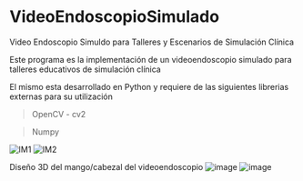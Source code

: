 # VideoEndoscopioSimulado

Video Endoscopio Simuldo para Talleres y Escenarios de Simulación Clínica

Este programa es la implementación de un videoendoscopio simulado para talleres educativos de simulación clínica

El mismo esta desarrollado en Python y requiere de las siguientes librerias externas para su utilización

>OpenCV - cv2

>Numpy

![IM1](https://user-images.githubusercontent.com/68918444/214310299-2e97e96e-ed96-4b3d-9812-621153ccf078.jpg)
![IM2](https://user-images.githubusercontent.com/68918444/214310313-0e3e80e7-463d-4cf4-be14-d6aa4ebd1088.jpg)

Diseño 3D del mango/cabezal del videoendoscopio
![image](https://user-images.githubusercontent.com/68918444/214311123-e84dcd0c-88c2-4fe2-9a78-4a246bccf66d.png)
![image](https://user-images.githubusercontent.com/68918444/214311679-c85aff62-27f3-4dbf-ba70-4281a083e8ab.png)


